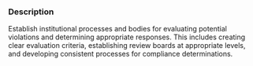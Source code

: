 ### Description

Establish institutional processes and bodies for evaluating potential violations and determining appropriate responses. This includes creating clear evaluation criteria, establishing review boards at appropriate levels, and developing consistent processes for compliance determinations.
